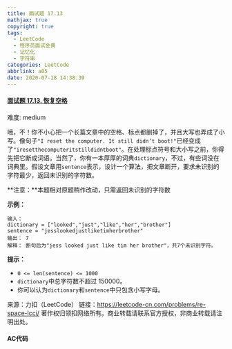 ```yaml
---
title: 面试题 17.13
mathjax: true
copyright: true
tags:
  - LeetCode
  - 程序员面试金典
  - 记忆化
  - 字符串
categories: LeetCode
abbrlink: a05
date: 2020-07-18 14:38:39
---
```


#### [面试题 17.13. 恢复空格](https://leetcode-cn.com/problems/re-space-lcci/)

难度: medium

哦，不！你不小心把一个长篇文章中的空格、标点都删掉了，并且大写也弄成了小写。像句子`"I reset the computer. It still didn’t boot!"`已经变成了`"iresetthecomputeritstilldidntboot"`。在处理标点符号和大小写之前，你得先把它断成词语。当然了，你有一本厚厚的词典`dictionary`，不过，有些词没在词典里。假设文章用`sentence`表示，设计一个算法，把文章断开，要求未识别的字符最少，返回未识别的字符数。

**注意：**本题相对原题稍作改动，只需返回未识别的字符数

**示例：**

```
输入：
dictionary = ["looked","just","like","her","brother"]
sentence = "jesslookedjustliketimherbrother"
输出： 7
解释： 断句后为"jess looked just like tim her brother"，共7个未识别字符。
```

**提示：**

- `0 <= len(sentence) <= 1000`
- `dictionary`中总字符数不超过 150000。
- 你可以认为`dictionary`和`sentence`中只包含小写字母。

<!--more-->

来源：力扣（LeetCode）
链接：https://leetcode-cn.com/problems/re-space-lcci/
著作权归领扣网络所有。商业转载请联系官方授权，非商业转载请注明出处。

#### AC代码

```c++

```

